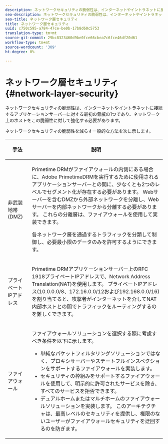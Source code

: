 ```yaml
---
description: ネットワークセキュリティの脆弱性は、インターネットやイントラネットに接続するアプリケーションサーバーに対する最初の脅威の1つであり、ネットワーク上のホストをこの脆弱性に対して強化する必要があります。
seo-description: ネットワークセキュリティの脆弱性は、インターネットやイントラネットに接続するアプリケーションサーバーに対する最初の脅威の1つであり、ネットワーク上のホストをこの脆弱性に対して強化する必要があります。
seo-title: ネットワーク層セキュリティ
title: ネットワーク層セキュリティ
uuid: c750c595-a784-47ce-be0b-17b8d60c5753
translation-type: tm+mt
source-git-commit: 29bc8323460d9be0fce66cbea7c6fce46df20d61
workflow-type: tm+mt
source-wordcount: '309'
ht-degree: 0%

---
```



# ネットワーク層セキュリティ{#network-layer-security}

ネットワークセキュリティの脆弱性は、インターネットやイントラネットに接続するアプリケーションサーバーに対する最初の脅威の1つであり、ネットワーク上のホストをこの脆弱性に対して強化する必要があります。

ネットワークセキュリティの脆弱性を減らす一般的な方法を次に示します。

<table frame="all" colsep="1" rowsep="1" class="+ topic/table adobe-d/table " id="table_djf_lhz_n4"> 
 <thead class="- topic/thead "> 
  <tr rowsep="1" class="- topic/row "> 
   <th colname="1" class="- topic/entry entry"> <p class="- topic/p ">手法 </p> </th> 
   <th colname="2" class="- topic/entry entry"> <p class="- topic/p ">説明 </p> </th> 
  </tr> 
 </thead>
 <tbody class="- topic/tbody "> 
  <tr rowsep="1" class="- topic/row "> 
   <td colname="1" class="- topic/entry "> <p class="- topic/p ">非武装地帯(DMZ) </p> </td> 
   <td colname="2" class="- topic/entry "> <p class="- topic/p ">Primetime DRMがファイアウォールの内側にある場合に、Adobe PrimetimeDRMを実行するために使用されるアプリケーションサーバーとの間に、少なくとも2つのレベルでセグメント化が存在する必要があります。 Webサーバーを含むDMZから外部ネットワークを分離し、Webサーバーを内部ネットワークから分離する必要があります。 これらの分離層は、ファイアウォールを使用して実装できます。 </p> <p>各ネットワーク層を通過するトラフィックを分類して制御し、必要最小限のデータのみを許可するようにできます。 </p> </td> 
  </tr> 
  <tr rowsep="1" class="- topic/row "> 
   <td colname="1" class="- topic/entry "> <p class="- topic/p ">プライベートIPアドレス </p> </td> 
   <td colname="2" class="- topic/entry "> <p class="- topic/p ">Primetime DRMアプリケーションサーバー上のRFC 1918プライベートIPアドレスで、Network Address Translation(NAT)を使用します。 プライベートIPアドレス(10.0.0.0/8、172.16.0.0/12および192.168.0.0/16)を割り当てると、攻撃者がインターネットを介してNAT内部ホストとの間でトラフィックをルーティングするのを難しくできます。 </p> </td> 
  </tr> 
  <tr rowsep="0" class="- topic/row "> 
   <td colname="1" class="- topic/entry "> <p class="- topic/p ">ファイアウォール </p> </td> 
   <td colname="2" class="- topic/entry "> <p class="- topic/p ">ファイアウォールソリューションを選択する際に考慮すべき条件を以下に示します。 </p> <p class="- topic/p "> 
     <ul class="- topic/ul " id="ul_wjf_lhz_n4"> 
      <li class="- topic/li " id="li_A620D0B635384590BA7804F9720D04D0">単純なパケットフィルタリングソリューションではなく、プロキシサーバーやステートフルインスペクションをサポートするファイアウォールを実装します。 </li> 
      <li class="- topic/li " id="li_3E4F814A30C047539185C23F4F57C282">セキュリティの枠組みをサポートするファイアウォールを使用して、明示的に許可されたサービスを除き、すべてのサービスを拒否できます。 </li> 
      <li class="- topic/li " id="li_96160B3F14C4425397F017AF93FABE32">デュアルホームまたはマルチホームのファイアウォールソリューションを実装します。 このアーキテクチャは、最高レベルのセキュリティを提供し、権限のないユーザーがファイアウォールセキュリティを迂回するのを防ぎます。 </li> 
     </ul> </p> </td> 
  </tr> 
 </tbody> 
</table>

